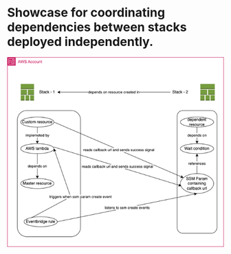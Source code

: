 # Showcase for coordinating dependencies between stacks deployed independently.

![architecture](inter-stackdependency-architecture.png)